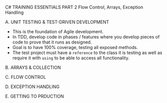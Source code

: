 C# TRAINING ESSENTIALS PART 2
Flow Control, Arrays, Exception Handling 

A. UNIT TESTING & TEST-DRIVEN DEVELOPMENT

 - This is the foundation of Agile development.
 - In TDD, develop code in phases / features where you develop pieces of code to prove that it runs as designed.
 - Goal is to have 100% coverage, testing all exposed methods.
 - The test project must have a `reference` to the class it is testing as well as require it with `using` to be able to access all functionality.

B. ARRAYS & COLLECTION

C. FLOW CONTROL

D. EXCEPTION HANDLING

E. GETTING TO PRDUCTION
